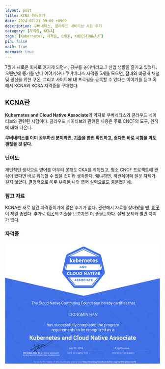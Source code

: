 ```yaml
---
layout: post
title: KCNA 취득후기
date: 2024-07-21 09:00 +0900 
description: 쿠버네티스, 클라우드 네이티브 시험 후기
category: [자격증, KCNA] 
tags: [Kubernetes, 자격증, CNCF, KUBESTRONAUT] 
pin: false
math: true
mermaid: true
---
```


<!--more-->


7월에 새로운 회사로 옮기게 되면서, 공부를 놓아버리고..? 신입 생활을 즐기고 있었다. 오랜만에 동기를 만나 이야기하다 쿠버네티스 자격증 5개를 모으면, 잠바와 비공개 채널 및 갱신을 위한 쿠폰, 그리고 사이트에 내 프로필을 등록할 수 있다는 이야기를 듣고 혹해서 KCNA와 KCSA 자격증을 구매했다.


## KCNA란


**Kubernetes and Cloud Native Associate**의 약자로 쿠버네티스와 클라우드 네이티브와 관련된 시험이다. 클라우드 네이티브와 관련된 내용은 주로 CNCF의 도구, 원칙에 대해 나온다. 


**쿠버네티스를 이미 공부하신 분이라면, [기출](https://www.itexams.com/exam/KCNA)을 한번 확인하고, 쉽다면 바로 시험을 봐도 괜찮을 것 같다.**


### 난이도


개인적인 생각으로 영어를 아무리 못해도 CKA를 취득했고, 평소 CNCF 프로젝트에 관심이 있다면 바로 취득할 수 있을 것이라 생각한다. 왜냐하면, 객관식이며 질문 자체가 길지 않았다. 결정적으로 아주 부족한 나의 영어 실력으로도 충분했기에.


### 참고 자료


KCNA는 새로 생긴 자격증이기에 많은 후기가 없다. 관련해서 자료를 찾아봤을 땐, [이곳](https://moabukar.github.io/Kubernetes-and-Cloud-Native-Associate-KCNA/)이 제일 좋았다. 추가로 [이곳](https://www.itexams.com/exam/KCNA)의 기출을 보고가면 더 좋을듯하다. 실제 문제와 별반 차이가 없다.


### 자격증


![Untitled.png](/assets/img/post/KCNA%20취득%20후기/1.png)

